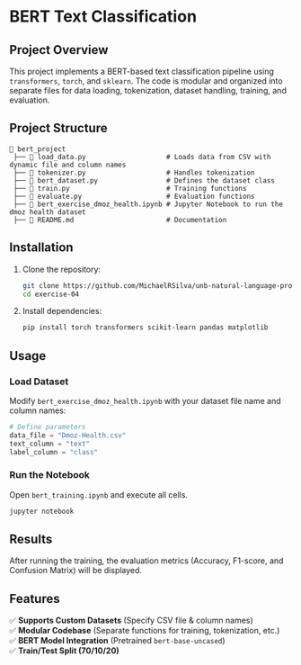 # BERT Text Classification

## Project Overview
This project implements a BERT-based text classification pipeline using `transformers`, `torch`, and `sklearn`. The code is modular and organized into separate files for data loading, tokenization, dataset handling, training, and evaluation.

## Project Structure
```
📂 bert_project
 ├── 📄 load_data.py                    # Loads data from CSV with dynamic file and column names
 ├── 📄 tokenizer.py                    # Handles tokenization
 ├── 📄 bert_dataset.py                 # Defines the dataset class
 ├── 📄 train.py                        # Training functions
 ├── 📄 evaluate.py                     # Evaluation functions
 ├── 📄 bert_exercise_dmoz_health.ipynb # Jupyter Notebook to run the dmoz health dataset
 ├── 📄 README.md                       # Documentation
```

## Installation
1. Clone the repository:
   ```sh
   git clone https://github.com/MichaelRSilva/unb-natural-language-processing.git
   cd exercise-04
   ```
2. Install dependencies:
   ```sh
   pip install torch transformers scikit-learn pandas matplotlib
   ```

## Usage
### Load Dataset
Modify `bert_exercise_dmoz_health.ipynb` with your dataset file name and column names:
```python
# Define parameters
data_file = "Dmoz-Health.csv"
text_column = "text"
label_column = "class"
```

### Run the Notebook
Open `bert_training.ipynb` and execute all cells.
```sh
jupyter notebook
```

## Results
After running the training, the evaluation metrics (Accuracy, F1-score, and Confusion Matrix) will be displayed.

## Features
✅ **Supports Custom Datasets** (Specify CSV file & column names)  
✅ **Modular Codebase** (Separate functions for training, tokenization, etc.)  
✅ **BERT Model Integration** (Pretrained `bert-base-uncased`)  
✅ **Train/Test Split (70/10/20)**